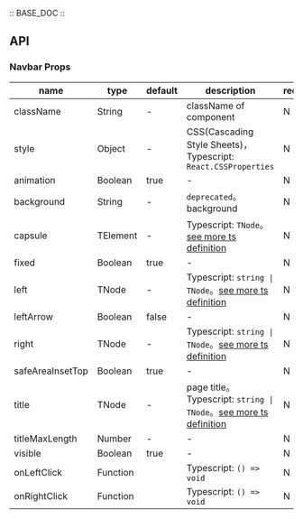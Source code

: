 :: BASE_DOC ::

## API

### Navbar Props

name | type | default | description | required
-- | -- | -- | -- | --
className | String | - | className of component | N
style | Object | - | CSS(Cascading Style Sheets)，Typescript: `React.CSSProperties` | N
animation | Boolean | true | \- | N
background | String | - | `deprecated`。background | N
capsule | TElement | - | Typescript: `TNode`。[see more ts definition](https://github.com/Tencent/tdesign-mobile-react/blob/develop/src/common.ts) | N
fixed | Boolean | true | \- | N
left | TNode | - | Typescript: `string \| TNode`。[see more ts definition](https://github.com/Tencent/tdesign-mobile-react/blob/develop/src/common.ts) | N
leftArrow | Boolean | false | \- | N
right | TNode | - | Typescript: `string \| TNode`。[see more ts definition](https://github.com/Tencent/tdesign-mobile-react/blob/develop/src/common.ts) | N
safeAreaInsetTop | Boolean | true | \- | N
title | TNode | - | page title。Typescript: `string \| TNode`。[see more ts definition](https://github.com/Tencent/tdesign-mobile-react/blob/develop/src/common.ts) | N
titleMaxLength | Number | - | \- | N
visible | Boolean | true | \- | N
onLeftClick | Function |  | Typescript: `() => void`<br/> | N
onRightClick | Function |  | Typescript: `() => void`<br/> | N
